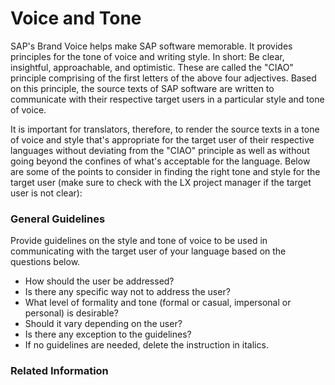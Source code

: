 # Voice and Tone

SAP's Brand Voice helps make SAP software memorable. It provides principles for the tone of voice and writing style. In short: Be clear, insightful, approachable, and optimistic. These are called the "CIAO" principle comprising of the first letters of the above four adjectives. Based on this principle, the source texts of SAP software are written to communicate with their respective target users in a particular style and tone of voice.

It is important for translators, therefore, to render the source texts in a tone of voice and style that's appropriate for the target user of their respective languages without deviating from the "CIAO" principle as well as without going beyond the confines of what's acceptable for the language. Below are some of the points to consider in finding the right tone and style for the target user (make sure to check with the LX project manager if the target user is not clear):

### General Guidelines

Provide guidelines on the style and tone of voice to be used in communicating with the target user of your language based on the questions below.

* How should the user be addressed?
* Is there any specific way not to address the user?
* What level of formality and tone (formal or casual, impersonal or personal) is desirable?
* Should it vary depending on the user?
* Is there any exception to the guidelines?
* If no guidelines are needed, delete the instruction in italics. 

### Related Information

